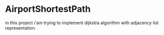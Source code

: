 # AirportShortestPath
in this project ı'am trying to implement dijkstra algorithm with adjacency list representation.
